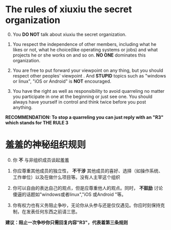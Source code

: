 # The rules of xiuxiu the secret organization

0. You **DO NOT** talk about xiuxiu the secret organization.

1. You respect the independence of other members, including what he likes or not, what he choice(like operating systems or jobs) and what projects he or she works on and so on. **NO ONE** dominates this organization.

2. You are free to put forward your viewpoint on any thing, but you should respect other peoples' viewpoint . And **STUPID** topics such as "windows or linux", "iOS or Android" is **NOT** encouraged. 

3. You have the right as well as responsibility to avoid quarreling no matter you participate in one at the beginning or just see one. You should always have yourself in control and think twice before you post anything.

**RECOMMENDATION: To stop a quarreling you can just reply with an "R3" which stands for THE RULE 3**


# 羞羞的神秘组织规则

0. 你 **不** 与非组织成员谈起羞羞

1. 你应尊重其他成员的独立性， **不干涉** 其他成员的喜好、选择（如操作系统、工作单位）以及在做什么项目等。没有人主宰这个组织

2. 你可以自由的表达自己的观点，但是应尊重他人的观点。同时， **不鼓励** 讨论傻逼的话题如"windows或者linux","iOS 或Android "等。

3. 你有权力也有义务阻止争吵，无论你从头参与还是仅仅遇见。你应时刻保持克制，在发表任何东西之前请三思。

**建议：阻止一次争吵你只需回复内容"R3"，代表着第三条规则**
 
